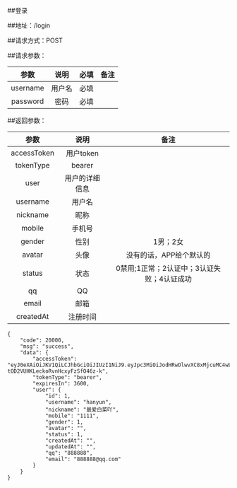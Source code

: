 ##登录

##地址：/login

##请求方式：POST

##请求参数：

|参数|说明|必填|备注|
|:---:|:---:|:---:|:---:|
|username|用户名|必填||
|password|密码|必填||

##返回参数：

|参数|说明|备注|
|:---:|:---:|:---:|
|accessToken|用户token||
|tokenType|bearer||
|user|用户的详细信息||
|username|用户名||
|nickname|昵称||
|mobile|手机号||
|gender|性别|1男；2女|
|avatar|头像|没有的话，APP给个默认的|
|status|状态|0禁用;1正常；2认证中；3认证失败；4认证成功|
|qq|QQ||
|email|邮箱||
|createdAt|注册时间||

```
{
    "code": 20000,
    "msg": "success",
    "data": {
        "accessToken": "eyJ0eXAiOiJKV1QiLCJhbGciOiJIUzI1NiJ9.eyJpc3MiOiJodHRwOlwvXC8xMjcuMC4wLjE6OTk5OVwvYXBpXC92MVwvbG9naW4iLCJpYXQiOjE1ODU0ODM0MjMsImV4cCI6MTU4NTQ4NzAyMywibmJmIjoxNTg1NDgzNDIzLCJqdGkiOiJ6VmVnZlFxV2x4SUpESkw3Iiwic3ViIjoxLCJwcnYiOiI4N2UwYWYxZWY5ZmQxNTgxMmZkZWM5NzE1M2ExNGUwYjA0NzU0NmFhIn0.EEkSyQ4AjhiA-tOD2VUHKLeckoRvnHcxyFzSfO46z-k",
        "tokenType": "bearer",
        "expiresIn": 3600,
        "user": {
            "id": 1,
            "username": "hanyun",
            "nickname": "最爱白菜吖",
            "mobile": "1111",
            "gender": 1,
            "avatar": "",
            "status": 1,
            "createdAt": "",
            "updatedAt": "",
            "qq": "888888",
            "email": "888888@qq.com"
        }
    }
}
```
